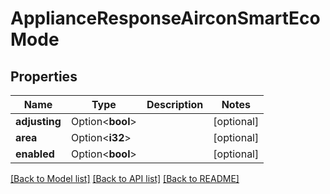 # ApplianceResponseAirconSmartEcoMode

## Properties

Name | Type | Description | Notes
------------ | ------------- | ------------- | -------------
**adjusting** | Option<**bool**> |  | [optional]
**area** | Option<**i32**> |  | [optional]
**enabled** | Option<**bool**> |  | [optional]

[[Back to Model list]](../README.md#documentation-for-models) [[Back to API list]](../README.md#documentation-for-api-endpoints) [[Back to README]](../README.md)


